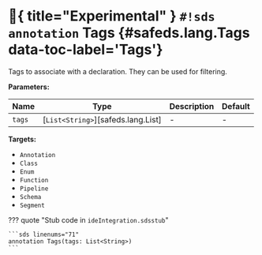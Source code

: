 # :test_tube:{ title="Experimental" } `#!sds annotation` Tags {#safeds.lang.Tags data-toc-label='Tags'}

Tags to associate with a declaration. They can be used for filtering.

**Parameters:**

| Name | Type | Description | Default |
|------|------|-------------|---------|
| `tags` | [`List<String>`][safeds.lang.List] | - | - |

**Targets:**

- `Annotation`
- `Class`
- `Enum`
- `Function`
- `Pipeline`
- `Schema`
- `Segment`

??? quote "Stub code in `ideIntegration.sdsstub`"

    ```sds linenums="71"
    annotation Tags(tags: List<String>)
    ```

